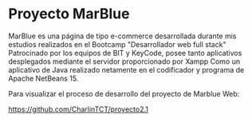 # Proyecto MarBlue

MarBlue es una página de tipo e-commerce desarrollada durante mis estudios realizados en el Bootcamp "Desarrollador web full stack"
Patrocinado por los equipos de BIT y KeyCode, posee tanto aplicativos desplegados mediante el servidor proporcionado por Xampp
Como un aplicativo de Java realizado netamente en el codificador y programa de Apache NetBeans 15.

Para visualizar el proceso de desarrollo del proyecto de Marblue Web: 

https://github.com/CharlinTCT/proyecto2.1
